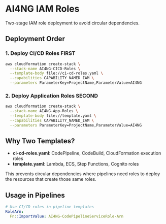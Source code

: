 # AI4NG IAM Roles

Two-stage IAM role deployment to avoid circular dependencies.

## Deployment Order

### 1. Deploy CI/CD Roles FIRST
```bash
aws cloudformation create-stack \
  --stack-name AI4NG-CICD-Roles \
  --template-body file://ci-cd-roles.yaml \
  --capabilities CAPABILITY_NAMED_IAM \
  --parameters ParameterKey=ProjectName,ParameterValue=AI4NG
```

### 2. Deploy Application Roles SECOND
```bash
aws cloudformation create-stack \
  --stack-name AI4NG-App-Roles \
  --template-body file://template.yaml \
  --capabilities CAPABILITY_NAMED_IAM \
  --parameters ParameterKey=ProjectName,ParameterValue=AI4NG
```

## Why Two Templates?

- **ci-cd-roles.yaml**: CodePipeline, CodeBuild, CloudFormation execution roles
- **template.yaml**: Lambda, ECS, Step Functions, Cognito roles

This prevents circular dependencies where pipelines need roles to deploy the resources that create those same roles.

## Usage in Pipelines

```yaml
# Use CI/CD roles in pipeline templates
RoleArn: 
  Fn::ImportValue: AI4NG-CodePipelineServiceRole-Arn
```